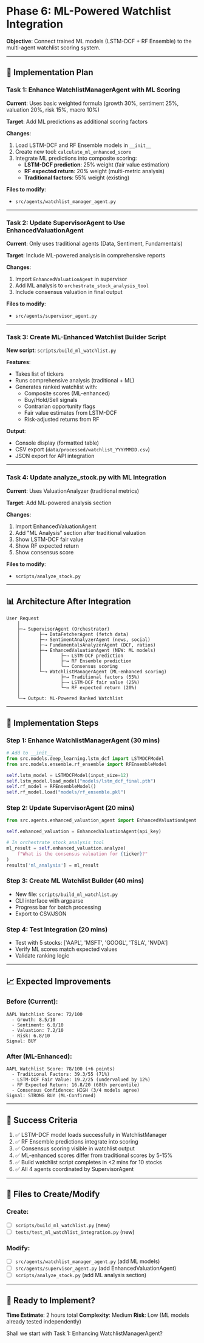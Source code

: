 # Phase 6: ML-Powered Watchlist Integration

**Objective**: Connect trained ML models (LSTM-DCF + RF Ensemble) to the multi-agent watchlist scoring system.

---

## 🎯 Implementation Plan

### Task 1: Enhance WatchlistManagerAgent with ML Scoring

**Current**: Uses basic weighted formula (growth 30%, sentiment 25%, valuation 20%, risk 15%, macro 10%)

**Target**: Add ML predictions as additional scoring factors

**Changes**:

1. Load LSTM-DCF and RF Ensemble models in `__init__`
2. Create new tool: `calculate_ml_enhanced_score`
3. Integrate ML predictions into composite scoring:
   - **LSTM-DCF prediction**: 25% weight (fair value estimation)
   - **RF expected return**: 20% weight (multi-metric analysis)
   - **Traditional factors**: 55% weight (existing)

**Files to modify**:

- `src/agents/watchlist_manager_agent.py`

---

### Task 2: Update SupervisorAgent to Use EnhancedValuationAgent

**Current**: Only uses traditional agents (Data, Sentiment, Fundamentals)

**Target**: Include ML-powered analysis in comprehensive reports

**Changes**:

1. Import `EnhancedValuationAgent` in supervisor
2. Add ML analysis to `orchestrate_stock_analysis_tool`
3. Include consensus valuation in final output

**Files to modify**:

- `src/agents/supervisor_agent.py`

---

### Task 3: Create ML-Enhanced Watchlist Builder Script

**New script**: `scripts/build_ml_watchlist.py`

**Features**:

- Takes list of tickers
- Runs comprehensive analysis (traditional + ML)
- Generates ranked watchlist with:
  - Composite scores (ML-enhanced)
  - Buy/Hold/Sell signals
  - Contrarian opportunity flags
  - Fair value estimates from LSTM-DCF
  - Risk-adjusted returns from RF

**Output**:

- Console display (formatted table)
- CSV export (`data/processed/watchlist_YYYYMMDD.csv`)
- JSON export for API integration

---

### Task 4: Update analyze_stock.py with ML Integration

**Current**: Uses ValuationAnalyzer (traditional metrics)

**Target**: Add ML-powered analysis section

**Changes**:

1. Import EnhancedValuationAgent
2. Add "ML Analysis" section after traditional valuation
3. Show LSTM-DCF fair value
4. Show RF expected return
5. Show consensus score

**Files to modify**:

- `scripts/analyze_stock.py`

---

## 📊 Architecture After Integration

```
User Request
    │
    ├─→ SupervisorAgent (Orchestrator)
    │       ├─→ DataFetcherAgent (fetch data)
    │       ├─→ SentimentAnalyzerAgent (news, social)
    │       ├─→ FundamentalsAnalyzerAgent (DCF, ratios)
    │       ├─→ EnhancedValuationAgent (NEW: ML models)
    │       │       ├─→ LSTM-DCF prediction
    │       │       ├─→ RF Ensemble prediction
    │       │       └─→ Consensus scoring
    │       └─→ WatchlistManagerAgent (ML-enhanced scoring)
    │               ├─→ Traditional factors (55%)
    │               ├─→ LSTM-DCF fair value (25%)
    │               └─→ RF expected return (20%)
    │
    └─→ Output: ML-Powered Ranked Watchlist
```

---

## 🔧 Implementation Steps

### Step 1: Enhance WatchlistManagerAgent (30 mins)

```python
# Add to __init__
from src.models.deep_learning.lstm_dcf import LSTMDCFModel
from src.models.ensemble.rf_ensemble import RFEnsembleModel

self.lstm_model = LSTMDCFModel(input_size=12)
self.lstm_model.load_model("models/lstm_dcf_final.pth")
self.rf_model = RFEnsembleModel()
self.rf_model.load("models/rf_ensemble.pkl")
```

### Step 2: Update SupervisorAgent (20 mins)

```python
from src.agents.enhanced_valuation_agent import EnhancedValuationAgent

self.enhanced_valuation = EnhancedValuationAgent(api_key)

# In orchestrate_stock_analysis_tool
ml_result = self.enhanced_valuation.analyze(
    f"What is the consensus valuation for {ticker}?"
)
results['ml_analysis'] = ml_result
```

### Step 3: Create ML Watchlist Builder (40 mins)

- New file: `scripts/build_ml_watchlist.py`
- CLI interface with argparse
- Progress bar for batch processing
- Export to CSV/JSON

### Step 4: Test Integration (20 mins)

- Test with 5 stocks: ['AAPL', 'MSFT', 'GOOGL', 'TSLA', 'NVDA']
- Verify ML scores match expected values
- Validate ranking logic

---

## 📈 Expected Improvements

### Before (Current):

```
AAPL Watchlist Score: 72/100
  - Growth: 8.5/10
  - Sentiment: 6.0/10
  - Valuation: 7.2/10
  - Risk: 6.8/10
Signal: BUY
```

### After (ML-Enhanced):

```
AAPL Watchlist Score: 78/100 (+6 points)
  - Traditional Factors: 39.3/55 (71%)
  - LSTM-DCF Fair Value: 19.2/25 (undervalued by 12%)
  - RF Expected Return: 16.8/20 (68th percentile)
  - Consensus Confidence: HIGH (3/4 models agree)
Signal: STRONG BUY (ML-Confirmed)
```

---

## 🎯 Success Criteria

1. ✅ LSTM-DCF model loads successfully in WatchlistManager
2. ✅ RF Ensemble predictions integrate into scoring
3. ✅ Consensus scoring visible in watchlist output
4. ✅ ML-enhanced scores differ from traditional scores by 5-15%
5. ✅ Build watchlist script completes in <2 mins for 10 stocks
6. ✅ All 4 agents coordinated by SupervisorAgent

---

## 📝 Files to Create/Modify

### Create:

- [ ] `scripts/build_ml_watchlist.py` (new)
- [ ] `tests/test_ml_watchlist_integration.py` (new)

### Modify:

- [ ] `src/agents/watchlist_manager_agent.py` (add ML models)
- [ ] `src/agents/supervisor_agent.py` (add EnhancedValuationAgent)
- [ ] `scripts/analyze_stock.py` (add ML analysis section)

---

## 🚀 Ready to Implement?

**Time Estimate**: 2 hours total
**Complexity**: Medium
**Risk**: Low (ML models already tested independently)

Shall we start with Task 1: Enhancing WatchlistManagerAgent?
